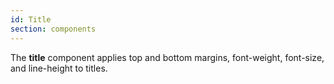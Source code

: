 ```yaml
---
id: Title
section: components
---
```


The **title** component applies top and bottom margins, font-weight, font-size, and line-height to titles.
